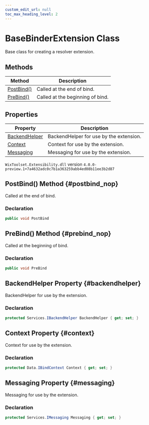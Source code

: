 ```yaml
---
custom_edit_url: null
toc_max_heading_level: 2
---
```

# BaseBinderExtension Class
Base class for creating a resolver extension.
## Methods
| Method | Description |
| ------ | ----------- |
| [PostBind()](#postbind_nop) | Called at the end of bind. |
| [PreBind()](#prebind_nop) | Called at the beginning of bind. |
## Properties
| Property | Description |
| ------ | ----------- |
| [BackendHelper](#backendhelper) | BackendHelper for use by the extension. |
| [Context](#context) | Context for use by the extension. |
| [Messaging](#messaging) | Messaging for use by the extension. |
`WixToolset.Extensibility.dll` version `4.0.0-preview.1+7a4632adc0c7b1a363259abb4ed08b11ee3b2d87`
## PostBind() Method {#postbind_nop}
Called at the end of bind.
### Declaration
```cs
public void PostBind
```
## PreBind() Method {#prebind_nop}
Called at the beginning of bind.
### Declaration
```cs
public void PreBind
```
## BackendHelper Property {#backendhelper}
BackendHelper for use by the extension.
### Declaration
```cs
protected Services.IBackendHelper BackendHelper { get; set; } 
```
## Context Property {#context}
Context for use by the extension.
### Declaration
```cs
protected Data.IBindContext Context { get; set; } 
```
## Messaging Property {#messaging}
Messaging for use by the extension.
### Declaration
```cs
protected Services.IMessaging Messaging { get; set; } 
```
